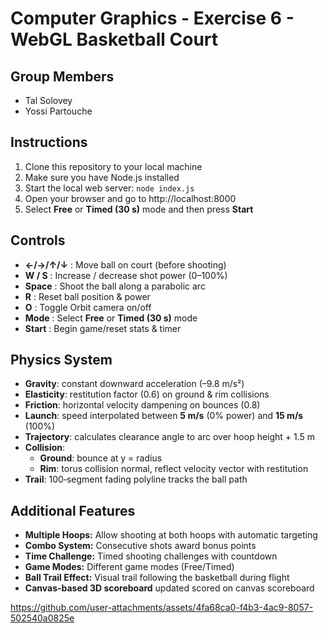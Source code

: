 # Computer Graphics - Exercise 6 - WebGL Basketball Court

## Group Members
- Tal Solovey
- Yossi Partouche

## Instructions
1. Clone this repository to your local machine
2. Make sure you have Node.js installed
3. Start the local web server: `node index.js`
4. Open your browser and go to http://localhost:8000
5. Select **Free** or **Timed (30 s)** mode and then press **Start**

## Controls
- **←/→/↑/↓** : Move ball on court (before shooting)  
- **W / S**     : Increase / decrease shot power (0–100%)  
- **Space**     : Shoot the ball along a parabolic arc  
- **R**         : Reset ball position & power  
- **O**         : Toggle Orbit camera on/off  
- **Mode**      : Select **Free** or **Timed (30 s)** mode  
- **Start**     : Begin game/reset stats & timer

## Physics System
- **Gravity**: constant downward acceleration (–9.8 m/s²)  
- **Elasticity**: restitution factor (0.6) on ground & rim collisions  
- **Friction**: horizontal velocity dampening on bounces (0.8)  
- **Launch**: speed interpolated between **5 m/s** (0% power) and **15 m/s** (100%)  
- **Trajectory**: calculates clearance angle to arc over hoop height + 1.5 m  
- **Collision**:  
  - **Ground**: bounce at y = radius  
  - **Rim**: torus collision normal, reflect velocity vector with restitution  
- **Trail**: 100‐segment fading polyline tracks the ball path

## Additional Features
- **Multiple Hoops:** Allow shooting at both hoops with automatic targeting
- **Combo System:** Consecutive shots award bonus points
- **Time Challenge:** Timed shooting challenges with countdown
- **Game Modes:** Different game modes (Free/Timed)
- **Ball Trail Effect:** Visual trail following the basketball during flight
- **Canvas-based 3D scoreboard** updated scored on canvas scoreboard

https://github.com/user-attachments/assets/4fa68ca0-f4b3-4ac9-8057-502540a0825e

